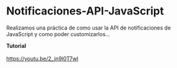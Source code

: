 # Notificaciones-API-JavaScript
Realizamos una práctica de como usar la API de notificaciones de JavaScript y como poder customizarlos...

**Tutorial**
<br/><br/>
https://youtu.be/2_jn9l0T7wI
